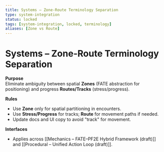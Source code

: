 ```yaml
---
title: Systems – Zone-Route Terminology Separation
type: system-integration
status: locked
tags: [system-integration, locked, terminology]
aliases: [Zone vs Route]
---
```


# Systems – Zone-Route Terminology Separation

**Purpose**  
Eliminate ambiguity between spatial **Zones** (FATE abstraction for positioning) and progress **Routes/Tracks** (stress/progress).

**Rules**
- Use **Zone** only for spatial partitioning in encounters.
- Use **Stress/Progress** for tracks; **Route** for movement paths if needed.
- Update docs and UI copy to avoid "track" for movement.

**Interfaces**
- Applies across [[Mechanics – FATE–PF2E Hybrid Framework (draft)]] and [[Procedural – Unified Action Loop (draft)]].

